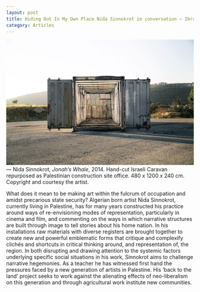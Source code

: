 ```yaml
---
layout: post
title: Hiding Out In My Own Place Nida Sinnokrot in conversation – Ibraaz
category: Articles
---
```


![05-13-16](/assets/img/05-13-16.jpg)
— Nida Sinnokrot, *Jonah’s Whale*, 2014. Hand-cut Israeli Caravan repurposed as Palestinian construction site office. 480 x 1200 x 240 cm. Copyright and courtesy the artist.

What does it mean to be making art within the fulcrum of occupation and amidst precarious state security? Algerian born artist Nida Sinnokrot, currently living in Palestine, has for many years constructed his practice around ways of re-envisioning modes of representation, particularly in cinema and film, and commenting on the ways in which narrative structures are built through image to tell stories about his home nation. In his installations raw materials with diverse registers are brought together to create new and powerful emblematic forms that critique and complexify clichés and shortcuts in critical thinking around, and representation of, the region. In both disrupting and drawing attention to the systemic factors underlying specific social situations in his work, Sinnokrot aims to challenge narrative hegemonies. As a teacher he has witnessed first hand the pressures faced by a new generation of artists in Palestine. His ‘back to the land’ project seeks to work against the alienating effects of neo-liberalism on this generation and through agricultural work institute new communities.
